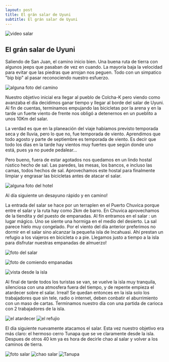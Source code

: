 ```yaml
---
layout: post
title: El grán salar de Uyuni
subtitle: El grán salar de Uyuni
---
```



![video salar]()


## El grán salar de Uyuni

Saliendo de San Juan, el camino inicio bien. Una buena ruta de tierra con algunos jeeps que pasaban de vez en cuando. La mayoria baja la velocidad para evitar que las piedras que arrojan nos peguen. Todo con un simpatico "bip bip" al pasar reconociendo nuestro esfuerzo. 

![alguna foto del camino]()

Nuestro objetivo inicial era llegar al pueblo de Colcha-K pero viendo como avanzaba el día decidimos ganar tiempo y llegar al borde del salar de Uyuni. Al fin de cuentas, terminamos empujando las bicicletas por la arena y en la tarde un fuerte viento de frente nos obligó a detenernos en un pueblito a unos 10Km del salar. 

La verdad es que en la planeación del viaje habíamos previsto temporada seca y de lluvia, pero lo que no, fue temporada de viento. Aprendimos que todo agosto y parte de septiembre es temporada de viento. Es decir que todo los dias en la tarde hay vientos muy fuertes que según donde uno está, pues ya no puede pedalear...

Pero bueno, fuera de estar agotados nos quedamos en un lindo hostal rústico hecho de sal. Las paredes, las mesas, los bancos, e incluso las camas, todos hechos de sal. Aprovechamos este hostal para finalmente limpiar y engrasar las bicicletas antes de atacar el salar.

![alguna foto del hotel]()

Al día siguiente un desayuno rápido y en camino! 

La entrada del salar se hace por un terraplen en el Puerto Chuvica porque entre el salar y la ruta hay como 2km de barro. En Chuvica aprovechamos de la tiendita y del puesto de empanadas. Al fín entramos en el salar : un lugar mágico. Uno se siente una hormiga en el medio del desierto. La sal parece hielo muy congelado. Por el viento del día anterior preferimos no dormir en el salar sino alcanzar la pequeña isla de Incahuasi. Ahí prestan un refugio a los viajeros en bicicleta o a pie. Llegamos justo a tiempo a la isla para disfrutar nuestras empanadas de almuerzo!

![foto del salar]()

![foto de comiendo empanadas]()

![vista desde la isla]()

Al final de tarde todos los turistas se van, se vuelve la isla muy tranquila, silenciosa con una atmosfera fuera del tiempo, y de repente empieza el atardecer sobre el salar. Irreal! Se quedan entonces en la isla solo los trabajadores que sin tele, radio o internet, deben conbatir el aburrimiento con un maso de cartas. Terminamos nuestro día con una partida de carioca con 2 trabajadores de la isla. 

![el atardecer]()
![el refujio]()

El día siguiente nuevamente atacamos el salar. Esta vez nuestro objetivo era más claro: el hermoso cerro Tunapa que se ve claramente desde la isla. Despues de otros 40 km ya es hora de decirle chao al salar y volver a los caminos de tierra.

![foto salar]()
![chao salar]()
![Tanupa]()





